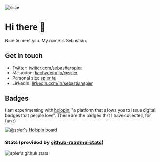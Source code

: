 ![slice](https://capsule-render.vercel.app/api?type=slice&color=auto&height=200&text=Me%20at%20GitHub&fontAlign=82&fontSize=40)

# Hi there 👋

Nice to meet you. My name is Sebastian.

## Get in touch

- Twitter: [twitter.com/sebastianspier](https://twitter.com/sebastianspier)
- Mastodon: <a rel="me" href="https://hachyderm.io/@spier">hachyderm.io/@spier</a>
- Personal site: [spier.hu](https://spier.hu)
- LinkedIn: [linkedin.com/in/sebastianspier](https://www.linkedin.com/in/sebastianspier/)

## Badges

I am experimenting with [holopin](https://www.holopin.io/), "a platform that allows you to issue digital badges that people love".
These are the badges that I have collected, for fun :)

[![@spier's Holopin board](https://holopin.me/spier)](https://holopin.io/@spier)

### Stats (provided by [github-readme-stats](https://github.com/anuraghazra/github-readme-stats))

<img align="left" src="https://github-readme-stats.vercel.app/api?username=spier&count_private=true&show_icons=true&hide_title=true&theme=radical" alt="spier's github stats" />
